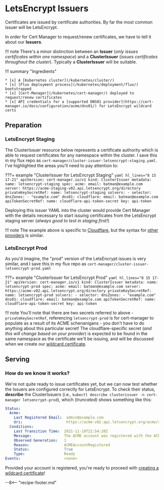 # LetsEncrypt Issuers

Certificates are issued by certificate authorities. By far the most common issuer will be LetsEncrypt.

In order for Cert Manager to request/renew certificates, we have to tell it about our **Issuers**. 

!!! note
    There's a minor distinction between an **Issuer** (*only issues certificates within one namespace*) and a **ClusterIssuer** (*issues certificates throughout the cluster*). Typically a **ClusterIssuer** will be suitable.

!!! summary "Ingredients"

    * [x] A [Kubernetes cluster](/kubernetes/cluster/) 
    * [x] [Flux deployment process](/kubernetes/deployment/flux/) bootstrapped
    * [x] [Cert-Manager](/kubernetes/cert-manager/) deployed to request/renew certificates
    * [x] API credentials for a [supported DNS01 provider](https://cert-manager.io/docs/configuration/acme/dns01/) for LetsEncrypt wildcard certs

## Preparation 

### LetsEncrypt Staging

The ClusterIssuer resource below represents a certificate authority which is able to request certificates for any namespace within the cluster.
I save this in my flux repo as `cert-manager/cluster-issuer-letsencrypt-staging.yaml`. I've highlighted the areas you'll need to pay attention to:

???+ example "ClusterIssuer for LetsEncrypt Staging"
    ```yaml hl_lines="8 15 17-21"
    apiVersion: cert-manager.io/v1
    kind: ClusterIssuer
    metadata:
      name: letsencrypt-staging
    spec:
      acme:
        email: batman@example.com
        server: https://acme-staging-v02.api.letsencrypt.org/directory
        privateKeySecretRef:
          name: letsencrypt-staging
        solvers:
        - selector:
            dnsZones:
              - "example.com"
          dns01:
            cloudflare:
              email: batman@example.com
              apiTokenSecretRef:
                name: cloudflare-api-token-secret
                key: api-token
    ```

Deploying this issuer YAML into the cluster would provide Cert Manager with the details necessary to start issuing certificates from the LetsEncrypt staging server (*always good to test in staging first!*)

!!! note
    The example above is specific to [Cloudflare](https://cert-manager.io/docs/configuration/acme/dns01/cloudflare/), but the syntax for [other providers](https://cert-manager.io/docs/configuration/acme/dns01/) is similar.

### LetsEncrypt Prod

As you'd imagine, the "prod" version of the LetsEncrypt issues is very similar, and I save this in my flux repo as `cert-manager/cluster-issuer-letsencrypt-prod.yaml`

???+ example "ClusterIssuer for LetsEncrypt Prod"
    ```yaml hl_lines="8 15 17-21"
    apiVersion: cert-manager.io/v1
    kind: ClusterIssuer
    metadata:
      name: letsencrypt-prod
    spec:
      acme:
        email: batman@example.com
        server: https://acme-v02.api.letsencrypt.org/directory
        privateKeySecretRef:
          name: letsencrypt-prod
        solvers:
        - selector:
            dnsZones:
              - "example.com"
          dns01:
            cloudflare:
              email: batman@example.com
              apiTokenSecretRef:
                name: cloudflare-api-token-secret
                key: api-token
    ```

!!! note
    You'll note that there are two secrets referred to above - `privateKeySecretRef`, referencing `letsencrypt-prod` is for cert-manager to populate as a result of its ACME schenanigans - you don't have to do anything about this particular secret! The cloudflare-specific secret (*and this will change based on your provider*) is expected to be found in the same namespace as the certificate we'll be issuing, and will be discussed when we create our [wildcard certificate](/kubernetes/ssl-certificates/letsencrypt-wildcard/).
    

## Serving

### How do we know it works?

We're not quite ready to issue certificates yet, but we can now test whether the Issuers are configured correctly for LetsEncrypt. To check their status, **describe** the ClusterIssuers (i.e., `kubectl describe clusterissuer -n cert-manager letsencrypt-prod`), which (*truncated*) shows something like this:

```yaml
Status:
  Acme:
    Last Registered Email:  admin@example.com
    Uri:                    https://acme-v02.api.letsencrypt.org/acme/acct/34523
  Conditions:
    Last Transition Time:  2021-11-18T22:54:20Z
    Message:               The ACME account was registered with the ACME server
    Observed Generation:   1
    Reason:                ACMEAccountRegistered
    Status:                True
    Type:                  Ready
Events:                    <none>
```

Provided your account is registered, you're ready to proceed with [creating a wildcard certificate](/kubernetes/ssl-certificates/letsencrypt-wildcard/)!

--8<-- "recipe-footer.md"

[^1]: Since a ClusterIssuer is not a namespaced resource, it doesn't exist in any specific namespace. Therefore, my assumption is that the `apiTokenSecretRef` secret is only "looked for" when a certificate (*which __is__ namespaced*) requires validation.